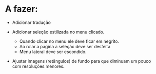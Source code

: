 # A fazer:

- Adicionar tradução

- Adicionar seleção estilizada no menu clicado.

  - Quando clicar no menu ele deve ficar em negrito.
  - Ao rolar a pagina a seleção deve ser desfeita.
  - Menu lateral deve ser escondido.

- Ajustar imagens (retângulos) de fundo para que diminuam um pouco com resoluções menores.
